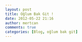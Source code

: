 ```yaml
---
layout: post
title: Oğlum Bak Git !
date: 2012-05-22 21:16
author: mertcan
comments: true
categories: [Blog, oğlum bak git]
---
```

<div style="clear: both; text-align: center;"><object width="320" height="266" class codebase="http://download.macromedia.com/pub/shockwave/cabs/flash/swflash.cab#version=6,0,40,0" data-thumbnail-src="http://0.gvt0.com/vi/A9TSnaJMXVQ/0.jpg"><param name="movie" value="http://www.youtube.com/v/A9TSnaJMXVQ&fs=1&source=uds" /><param name="bgcolor" value="#FFFFFF" /><embed width="320" height="266"  src="http://www.youtube.com/v/A9TSnaJMXVQ&fs=1&source=uds" type="application/x-shockwave-flash"></embed></object></div><br />

